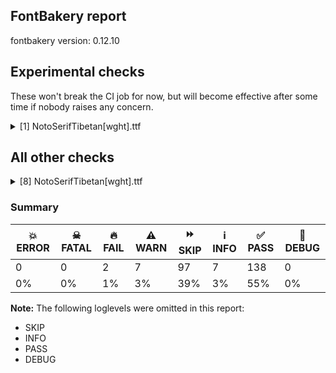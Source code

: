 ## FontBakery report

fontbakery version: 0.12.10



## Experimental checks

These won't break the CI job for now, but will become effective after some time if nobody raises any concern.


<details><summary>[1] NotoSerifTibetan[wght].ttf</summary>
<div>
<details>
    <summary>🔥 <b>FAIL</b> Check tabular widths don't have kerning. <a href="https://fontbakery.readthedocs.io/en/stable/fontbakery/checks/universal.html#"></a></summary>
    <div>







* 🔥 **FAIL** <p>Kerning between uni0F3C and zero is 90, should be 0</p>
 [code: has-tabular-kerning]



* 🔥 **FAIL** <p>Kerning between zero and uni0F3C is 90, should be 0</p>
 [code: has-tabular-kerning]



* 🔥 **FAIL** <p>Kerning between uni0F3C and one is 90, should be 0</p>
 [code: has-tabular-kerning]



* 🔥 **FAIL** <p>Kerning between one and uni0F3C is 90, should be 0</p>
 [code: has-tabular-kerning]



* 🔥 **FAIL** <p>Kerning between uni0F3C and two is 90, should be 0</p>
 [code: has-tabular-kerning]



* 🔥 **FAIL** <p>Kerning between two and uni0F3C is 90, should be 0</p>
 [code: has-tabular-kerning]



* 🔥 **FAIL** <p>Kerning between uni0F3C and three is 90, should be 0</p>
 [code: has-tabular-kerning]



* 🔥 **FAIL** <p>Kerning between three and uni0F3C is 90, should be 0</p>
 [code: has-tabular-kerning]



* 🔥 **FAIL** <p>Kerning between uni0F3C and four is 90, should be 0</p>
 [code: has-tabular-kerning]



* 🔥 **FAIL** <p>Kerning between four and uni0F3C is 90, should be 0</p>
 [code: has-tabular-kerning]



* 🔥 **FAIL** <p>Kerning between uni0F3C and five is 90, should be 0</p>
 [code: has-tabular-kerning]



* 🔥 **FAIL** <p>Kerning between five and uni0F3C is 90, should be 0</p>
 [code: has-tabular-kerning]



* 🔥 **FAIL** <p>Kerning between uni0F3C and six is 90, should be 0</p>
 [code: has-tabular-kerning]



* 🔥 **FAIL** <p>Kerning between six and uni0F3C is 90, should be 0</p>
 [code: has-tabular-kerning]



* 🔥 **FAIL** <p>Kerning between uni0F3C and seven is 90, should be 0</p>
 [code: has-tabular-kerning]



* 🔥 **FAIL** <p>Kerning between seven and uni0F3C is 90, should be 0</p>
 [code: has-tabular-kerning]



* 🔥 **FAIL** <p>Kerning between uni0F3C and eight is 90, should be 0</p>
 [code: has-tabular-kerning]



* 🔥 **FAIL** <p>Kerning between eight and uni0F3C is 90, should be 0</p>
 [code: has-tabular-kerning]



* 🔥 **FAIL** <p>Kerning between uni0F3C and nine is 90, should be 0</p>
 [code: has-tabular-kerning]



* 🔥 **FAIL** <p>Kerning between nine and uni0F3C is 90, should be 0</p>
 [code: has-tabular-kerning]



</div>
</details>
</div>
</details>




## All other checks



<details><summary>[8] NotoSerifTibetan[wght].ttf</summary>
<div>
<details>
    <summary>🔥 <b>FAIL</b> Check for presence of an ARTICLE.en_us.html file <a href="https://fontbakery.readthedocs.io/en/stable/fontbakery/checks/googlefonts.description.html#"></a></summary>
    <div>







* 🔥 **FAIL** <p>This is a Noto font but it lacks an ARTICLE.en_us.html file.</p>
 [code: missing-article]



* 🔥 **FAIL** <p>This is a Noto font but it lacks a DESCRIPTION.en_us.html file.</p>
 [code: missing-description]



</div>
</details>

<details>
    <summary>⚠️ <b>WARN</b> Check math signs have the same width. <a href="https://fontbakery.readthedocs.io/en/stable/fontbakery/checks/universal.html#"></a></summary>
    <div>







* ⚠️ **WARN** <p>The most common width is 559 among a set of 6 math glyphs.
The following math glyphs have a different width, though:</p>
<p>Width = 579:
minus</p>
 [code: width-outliers]



</div>
</details>

<details>
    <summary>⚠️ <b>WARN</b> Validate size, and resolution of article images, and ensure article page has minimum length and includes visual assets. <a href="https://fontbakery.readthedocs.io/en/stable/fontbakery/checks/googlefonts.article.html#"></a></summary>
    <div>







* ⚠️ **WARN** <p>Family metadata at fonts/NotoSerifTibetan/googlefonts/variable-ttf does not have an article.</p>
 [code: lacks-article]



</div>
</details>

<details>
    <summary>⚠️ <b>WARN</b> Check for codepoints not covered by METADATA subsets. <a href="https://fontbakery.readthedocs.io/en/stable/fontbakery/checks/googlefonts.subsets.html#"></a></summary>
    <div>







* ⚠️ **WARN** <p>The following codepoints supported by the font are not covered by
any subsets defined in the font's metadata file, and will never
be served. You can solve this by either manually adding additional
subset declarations to METADATA.pb, or by editing the glyphset
definitions.</p>
<ul>
<li>U+02D8 BREVE: try adding one of: canadian-aboriginal, yi</li>
<li>U+02D9 DOT ABOVE: try adding one of: canadian-aboriginal, yi</li>
<li>U+02DB OGONEK: try adding one of: canadian-aboriginal, yi</li>
<li>U+0302 COMBINING CIRCUMFLEX ACCENT: try adding one of: math, tifinagh, cherokee, coptic</li>
<li>U+0306 COMBINING BREVE: try adding one of: tifinagh, old-permic</li>
<li>U+0307 COMBINING DOT ABOVE: try adding one of: tifinagh, coptic, tai-le, malayalam, canadian-aboriginal, math, hebrew, todhri, syriac, old-permic, duployan</li>
<li>U+030A COMBINING RING ABOVE: try adding one of: syriac, duployan</li>
<li>U+030B COMBINING DOUBLE ACUTE ACCENT: try adding one of: cherokee, osage</li>
<li>U+030C COMBINING CARON: try adding one of: tai-le, cherokee</li>
<li>U+0326 COMBINING COMMA BELOW: try adding math</li>
<li>U+0327 COMBINING CEDILLA: try adding math</li>
<li>U+0328 COMBINING OGONEK: not included in any glyphset definition</li>
<li>U+2010 HYPHEN: try adding one of: syloti-nagri, armenian, sundanese, kharoshthi, coptic, cham, lisu, arabic, sora-sompeng, hebrew, yi, kayah-li, kaithi</li>
<li>U+2638 WHEEL OF DHARMA: try adding symbols</li>
</ul>
<p>Or you can add the above codepoints to one of the subsets supported by the font: <code>latin</code>, <code>latin-ext</code>, <code>tibetan</code></p>
 [code: unreachable-subsetting]



</div>
</details>

<details>
    <summary>⚠️ <b>WARN</b> Ensure soft_dotted characters lose their dot when combined with marks that replace the dot. <a href="https://fontbakery.readthedocs.io/en/stable/fontbakery/checks/shaping.html#"></a></summary>
    <div>







* ⚠️ **WARN** <p>The dot of soft dotted characters used in orthographies <em>must</em> disappear in the following strings: į̀ į́ į̂ į̃ į̄ į̌</p>
<p>The dot of soft dotted characters <em>should</em> disappear in other cases, for example: į̆ į̇ į̈ į̊ į̋ į̦̀ į̦́ į̦̂ į̦̃ į̦̄ į̦̆ į̦̇ į̦̈ į̦̊ į̦̋ į̦̌ į̧̀ į̧́ į̧̂ į̧̃</p>
<p>Your font fully covers the following languages that require the soft-dotted feature: Dutch (Latn, 31,709,104 speakers), Lithuanian (Latn, 2,357,094 speakers).</p>
<p>Your font does <em>not</em> cover the following languages that require the soft-dotted feature: Kpelle, Guinea (Latn, 622,000 speakers), Nateni (Latn, 100,000 speakers), Han (Latn, 6 speakers), Mundani (Latn, 34,000 speakers), Makaa (Latn, 221,000 speakers), Ekpeye (Latn, 226,000 speakers), Southern Kisi (Latn, 360,000 speakers), Dii (Latn, 71,000 speakers), Nzakara (Latn, 50,000 speakers), Dan (Latn, 1,099,244 speakers), Vute (Latn, 21,000 speakers), Teke-Ebo (Latn, 260,000 speakers), Fur (Latn, 1,230,163 speakers), Lugbara (Latn, 2,200,000 speakers), Yala (Latn, 200,000 speakers), Bete-Bendi (Latn, 100,000 speakers), South Central Banda (Latn, 244,000 speakers), Basaa (Latn, 332,940 speakers), Sar (Latn, 500,000 speakers), Gulay (Latn, 250,478 speakers), Ngbaka (Latn, 1,020,000 speakers), Kaska (Latn, 125 speakers), Zapotec (Latn, 490,000 speakers), Avokaya (Latn, 100,000 speakers), Kom (Latn, 360,685 speakers), Igbo (Latn, 27,823,640 speakers), Ejagham (Latn, 120,000 speakers), Ebira (Latn, 2,200,000 speakers), Ijo, Southeast (Latn, 2,471,000 speakers), Cicipu (Latn, 44,000 speakers), Navajo (Latn, 166,319 speakers), Ukrainian (Cyrl, 29,273,587 speakers), Ma’di (Latn, 584,000 speakers), Heiltsuk (Latn, 300 speakers), Koonzime (Latn, 40,000 speakers), Mfumte (Latn, 79,000 speakers), Aghem (Latn, 38,843 speakers), Belarusian (Cyrl, 10,064,517 speakers), Mango (Latn, 77,000 speakers), Bafut (Latn, 158,146 speakers).</p>
 [code: soft-dotted]



</div>
</details>

<details>
    <summary>⚠️ <b>WARN</b> Ensure files are not too large. <a href="https://fontbakery.readthedocs.io/en/stable/fontbakery/checks/googlefonts.html#"></a></summary>
    <div>







* ⚠️ **WARN** <p>Font file is 2.0Mb; ideally it should be less than 1.0Mb</p>
 [code: large-font]



</div>
</details>

<details>
    <summary>⚠️ <b>WARN</b> Ensure variable fonts include an avar table. <a href="https://fontbakery.readthedocs.io/en/stable/fontbakery/checks/googlefonts.varfont.html#"></a></summary>
    <div>







* ⚠️ **WARN** <p>This variable font does not have an avar table.</p>
 [code: missing-avar]



</div>
</details>

<details>
    <summary>⚠️ <b>WARN</b> Ensure fonts have ScriptLangTags declared on the 'meta' table. <a href="https://fontbakery.readthedocs.io/en/stable/fontbakery/checks/googlefonts.meta.html#"></a></summary>
    <div>







* ⚠️ **WARN** <p>This font file does not have a 'meta' table.</p>
 [code: lacks-meta-table]



</div>
</details>
</div>
</details>




### Summary

| 💥 ERROR | ☠ FATAL | 🔥 FAIL | ⚠️ WARN | ⏩ SKIP | ℹ️ INFO | ✅ PASS | 🔎 DEBUG | 
| ---|---|---|---|---|---|---|---|
| 0 | 0 | 2 | 7 | 97 | 7 | 138 | 0 | 
| 0% | 0% | 1% | 3% | 39% | 3% | 55% | 0% | 



**Note:** The following loglevels were omitted in this report:


* SKIP
* INFO
* PASS
* DEBUG
